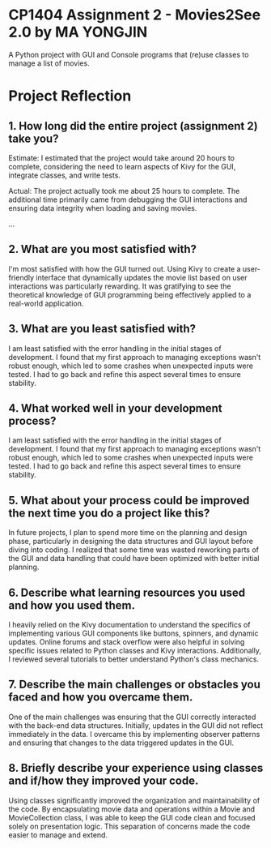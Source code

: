 # CP1404 Assignment 2 - Movies2See 2.0 by MA YONGJIN

A Python project with GUI and Console programs that (re)use classes to manage a list of movies.

# Project Reflection

## 1. How long did the entire project (assignment 2) take you?

Estimate:
I estimated that the project would take around 20 hours to complete, considering the need to learn aspects of Kivy for the GUI, integrate classes, and write tests.

Actual:
The project actually took me about 25 hours to complete. The additional time primarily came from debugging the GUI interactions and ensuring data integrity when loading and saving movies.

...

## 2. What are you most satisfied with?

I'm most satisfied with how the GUI turned out. Using Kivy to create a user-friendly interface that dynamically updates the movie list based on user interactions was particularly rewarding. It was gratifying to see the theoretical knowledge of GUI programming being effectively applied to a real-world application.

## 3. What are you least satisfied with?

I am least satisfied with the error handling in the initial stages of development. I found that my first approach to managing exceptions wasn't robust enough, which led to some crashes when unexpected inputs were tested. I had to go back and refine this aspect several times to ensure stability.

## 4. What worked well in your development process?

I am least satisfied with the error handling in the initial stages of development. I found that my first approach to managing exceptions wasn't robust enough, which led to some crashes when unexpected inputs were tested. I had to go back and refine this aspect several times to ensure stability.

## 5. What about your process could be improved the next time you do a project like this?

In future projects, I plan to spend more time on the planning and design phase, particularly in designing the data structures and GUI layout before diving into coding. I realized that some time was wasted reworking parts of the GUI and data handling that could have been optimized with better initial planning.

## 6. Describe what learning resources you used and how you used them.

I heavily relied on the Kivy documentation to understand the specifics of implementing various GUI components like buttons, spinners, and dynamic updates. Online forums and stack overflow were also helpful in solving specific issues related to Python classes and Kivy interactions. Additionally, I reviewed several tutorials to better understand Python's class mechanics.

## 7. Describe the main challenges or obstacles you faced and how you overcame them.

One of the main challenges was ensuring that the GUI correctly interacted with the back-end data structures. Initially, updates in the GUI did not reflect immediately in the data. I overcame this by implementing observer patterns and ensuring that changes to the data triggered updates in the GUI.

## 8. Briefly describe your experience using classes and if/how they improved your code.

Using classes significantly improved the organization and maintainability of the code. By encapsulating movie data and operations within a Movie and MovieCollection class, I was able to keep the GUI code clean and focused solely on presentation logic. This separation of concerns made the code easier to manage and extend.
